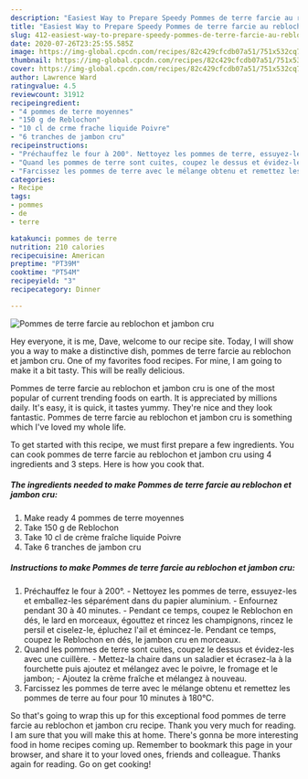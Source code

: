 ```yaml
---
description: "Easiest Way to Prepare Speedy Pommes de terre farcie au reblochon et jambon cru"
title: "Easiest Way to Prepare Speedy Pommes de terre farcie au reblochon et jambon cru"
slug: 412-easiest-way-to-prepare-speedy-pommes-de-terre-farcie-au-reblochon-et-jambon-cru
date: 2020-07-26T23:25:55.585Z
image: https://img-global.cpcdn.com/recipes/82c429cfcdb07a51/751x532cq70/pommes-de-terre-farcie-au-reblochon-et-jambon-cru-photo-principale-de-la-recette.jpg
thumbnail: https://img-global.cpcdn.com/recipes/82c429cfcdb07a51/751x532cq70/pommes-de-terre-farcie-au-reblochon-et-jambon-cru-photo-principale-de-la-recette.jpg
cover: https://img-global.cpcdn.com/recipes/82c429cfcdb07a51/751x532cq70/pommes-de-terre-farcie-au-reblochon-et-jambon-cru-photo-principale-de-la-recette.jpg
author: Lawrence Ward
ratingvalue: 4.5
reviewcount: 31912
recipeingredient:
- "4 pommes de terre moyennes"
- "150 g de Reblochon"
- "10 cl de crme frache liquide Poivre"
- "6 tranches de jambon cru"
recipeinstructions:
- "Préchauffez le four à 200°. Nettoyez les pommes de terre, essuyez-les et emballez-les séparément dans du papier aluminium. Enfournez pendant 30 à 40 minutes. Pendant ce temps, coupez le Reblochon en dés, le lard en morceaux, égouttez et rincez les champignons, rincez le persil et ciselez-le, épluchez l&#39;ail et émincez-le. Pendant ce temps, coupez le Reblochon en dés, le jambon cru en morceaux."
- "Quand les pommes de terre sont cuites, coupez le dessus et évidez-les avec une cuillère. Mettez-la chaire dans un saladier et écrasez-la à la fourchette puis ajoutez et mélangez avec le poivre, le fromage et le jambon; Ajoutez la crème fraîche et mélangez à nouveau."
- "Farcissez les pommes de terre avec le mélange obtenu et remettez les pommes de terre au four pour 10 minutes à 180°C."
categories:
- Recipe
tags:
- pommes
- de
- terre

katakunci: pommes de terre 
nutrition: 210 calories
recipecuisine: American
preptime: "PT39M"
cooktime: "PT54M"
recipeyield: "3"
recipecategory: Dinner

---
```



![Pommes de terre farcie au reblochon et jambon cru](https://img-global.cpcdn.com/recipes/82c429cfcdb07a51/751x532cq70/pommes-de-terre-farcie-au-reblochon-et-jambon-cru-photo-principale-de-la-recette.jpg)

Hey everyone, it is me, Dave, welcome to our recipe site. Today, I will show you a way to make a distinctive dish, pommes de terre farcie au reblochon et jambon cru. One of my favorites food recipes. For mine, I am going to make it a bit tasty. This will be really delicious.

Pommes de terre farcie au reblochon et jambon cru is one of the most popular of current trending foods on earth. It is appreciated by millions daily. It's easy, it is quick, it tastes yummy. They're nice and they look fantastic. Pommes de terre farcie au reblochon et jambon cru is something which I've loved my whole life.




To get started with this recipe, we must first prepare a few ingredients. You can cook pommes de terre farcie au reblochon et jambon cru using 4 ingredients and 3 steps. Here is how you cook that.

<!--inarticleads1-->

##### The ingredients needed to make Pommes de terre farcie au reblochon et jambon cru:

1. Make ready 4 pommes de terre moyennes
1. Take 150 g de Reblochon
1. Take 10 cl de crème fraîche liquide Poivre
1. Take 6 tranches de jambon cru




<!--inarticleads2-->

##### Instructions to make Pommes de terre farcie au reblochon et jambon cru:

1. Préchauffez le four à 200°. - Nettoyez les pommes de terre, essuyez-les et emballez-les séparément dans du papier aluminium. - Enfournez pendant 30 à 40 minutes. - Pendant ce temps, coupez le Reblochon en dés, le lard en morceaux, égouttez et rincez les champignons, rincez le persil et ciselez-le, épluchez l&#39;ail et émincez-le. Pendant ce temps, coupez le Reblochon en dés, le jambon cru en morceaux.
1. Quand les pommes de terre sont cuites, coupez le dessus et évidez-les avec une cuillère. - Mettez-la chaire dans un saladier et écrasez-la à la fourchette puis ajoutez et mélangez avec le poivre, le fromage et le jambon; - Ajoutez la crème fraîche et mélangez à nouveau.
1. Farcissez les pommes de terre avec le mélange obtenu et remettez les pommes de terre au four pour 10 minutes à 180°C.




So that's going to wrap this up for this exceptional food pommes de terre farcie au reblochon et jambon cru recipe. Thank you very much for reading. I am sure that you will make this at home. There's gonna be more interesting food in home recipes coming up. Remember to bookmark this page in your browser, and share it to your loved ones, friends and colleague. Thanks again for reading. Go on get cooking!
